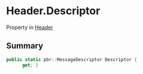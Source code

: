 # Header.Descriptor

Property in [Header](/docs/api/csharp/yarn.header.md)

## Summary



```csharp
public static pbr::MessageDescriptor Descriptor {
      get; }
```

